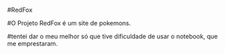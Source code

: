 #RedFox

#O Projeto RedFox é um site de pokemons.

#tentei dar o meu melhor só que tive dificuldade de usar o notebook, que me emprestaram.